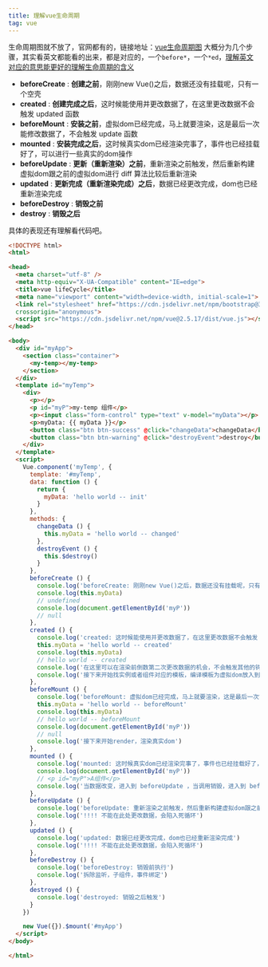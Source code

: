 ```yaml
---
title: 理解vue生命周期
tag: vue
---
```

生命周期图就不放了，官网都有的，链接地址：[vue生命周期图](https://vuejs.org/v2/guide/instance.html#Lifecycle-Diagram)
大概分为几个步骤，其实看英文都能看的出来，都是对应的，一个`before*`，一个`*ed`，<u>理解英文对应的意思能更好的理解生命周期的含义</u>
- **beforeCreate** : **创建之前**，刚刚new Vue()之后，数据还没有挂载呢，只有一个空壳
- **created** : **创建完成之后**，这时候能使用并更改数据了，在这里更改数据不会触发 updated 函数
- **beforeMount** : **安装之前**，虚拟dom已经完成，马上就要渲染，这是最后一次能修改数据了，不会触发 update 函数
- **mounted** : **安装完成之后**，这时候真实dom已经渲染完事了，事件也已经挂载好了，可以进行一些真实的dom操作
- **beforeUpdate** : **更新（重新渲染）之前**，重新渲染之前触发，然后重新构建虚拟dom跟之前的虚拟dom进行 diff 算法比较后重新渲染
- **updated** : **更新完成（重新渲染完成）之后**，数据已经更改完成，dom也已经重新渲染完成
- **beforeDestroy** : **销毁之前**
- **destroy** : **销毁之后**

<!--more-->

具体的表现还有理解看代码吧。
```html
<!DOCTYPE html>
<html>

<head>
  <meta charset="utf-8" />
  <meta http-equiv="X-UA-Compatible" content="IE=edge">
  <title>vue lifeCycle</title>
  <meta name="viewport" content="width=device-width, initial-scale=1">
  <link rel="stylesheet" href="https://cdn.jsdelivr.net/npm/bootstrap@3.3.7/dist/css/bootstrap.min.css" integrity="sha384-BVYiiSIFeK1dGmJRAkycuHAHRg32OmUcww7on3RYdg4Va+PmSTsz/K68vbdEjh4u"
  crossorigin="anonymous">
  <script src="https://cdn.jsdelivr.net/npm/vue@2.5.17/dist/vue.js"></script>
</head>

<body>
  <div id="myApp">
    <section class="container">
      <my-temp></my-temp>
    </section>
  </div>
  <template id="myTemp">
    <div>
      <p></p>
      <p id="myP">my-temp 组件</p>
      <p><input class="form-control" type="text" v-model="myData"></p>
      <p>myData: {{ myData }}</p>
      <button class="btn btn-success" @click="changeData">changeData</button>
      <button class="btn btn-warning" @click="destroyEvent">destroy</button>
    </div>
  </template>
  <script>
    Vue.component('myTemp', {
      template: '#myTemp',
      data: function () {
        return {
          myData: 'hello world -- init'
        }
      },
      methods: {
        changeData () {
          this.myData = 'hello world -- changed'
        },
        destroyEvent () {
          this.$destroy()
        }
      },
      beforeCreate () {
        console.log('beforeCreate: 刚刚new Vue()之后，数据还没有挂载呢，只有一个空壳')
        console.log(this.myData)
        // undefined
        console.log(document.getElementById('myP'))
        // null
      },
      created () {
        console.log('created: 这时候能使用并更改数据了，在这里更改数据不会触发 updated 函数')
        this.myData = 'hello world -- created'
        console.log(this.myData)
        // hello world -- created
        console.log('在这里可以在渲染前倒数第二次更改数据的机会，不会触发其他的钩子函数，一般可以在这里做初始数据的获取')
        console.log('接下来开始找实例或者组件对应的模板，编译模板为虚拟dom放入到render函数中准备渲染')
      },
      beforeMount () {
        console.log('beforeMount: 虚拟dom已经完成，马上就要渲染，这是最后一次能修改数据了，不会触发 update 函数')
        this.myData = 'hello world -- beforeMount'
        console.log(this.myData)
        // hello world -- beforeMount
        console.log(document.getElementById('myP'))
        // null
        console.log('接下来开始render，渲染真实dom')
      },
      mounted () {
        console.log('mounted: 这时候真实dom已经渲染完事了，事件也已经挂载好了，可以进行一些真实的dom操作')
        console.log(document.getElementById('myP'))
        // <p id="myP">A组件</p>
        console.log('当数据改变，进入到 beforeUpdate ，当调用销毁，进入到 beforeDestory')
      },
      beforeUpdate () {
        console.log('beforeUpdate: 重新渲染之前触发，然后重新构建虚拟dom跟之前的虚拟dom进行 diff 算法比较后重新渲染')
        console.log('!!!! 不能在此处更改数据，会陷入死循环')
      },
      updated () {
        console.log('updated: 数据已经更改完成，dom也已经重新渲染完成')
        console.log('!!!! 不能在此处更改数据，会陷入死循环')
      },
      beforeDestroy () {
        console.log('beforeDestroy: 销毁前执行')
        console.log('拆除监听，子组件，事件绑定')
      },
      destroyed () {
        console.log('destroyed: 销毁之后触发')
      }
    })

    new Vue({}).$mount('#myApp')
  </script>
</body>

</html>
```
